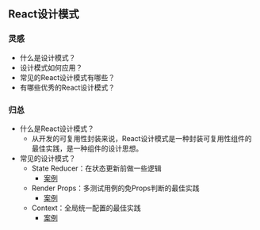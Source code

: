 ## React设计模式
### 灵感
- 什么是设计模式？
- 设计模式如何应用？
- 常见的React设计模式有哪些？
- 有哪些优秀的React设计模式？

### 归总
- 什么是React设计模式？
  - 从开发的可复用性封装来说，React设计模式是一种封装可复用性组件的最佳实践，是一种组件的设计思想。
- 常见的设计模式？
  - State Reducer：在状态更新前做一些逻辑
    - [案例](https://github.com/liquidGo/simply-react)
  - Render Props：多测试用例的免Props判断的最佳实践
    - [案例](https://github.com/liquidGo/simply-react)
  - Context：全局统一配置的最佳实践
    - [案例](https://github.com/imalextu/learn-react-patterns/blob/master/src/pattern4/Context.js)